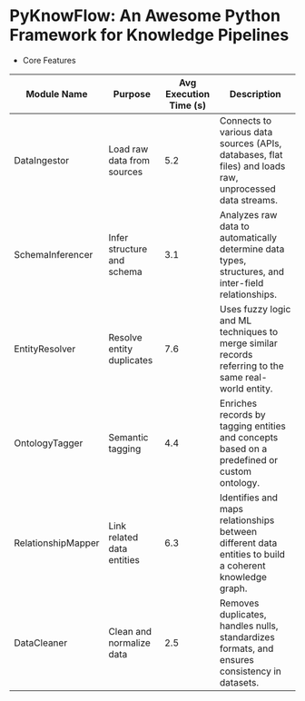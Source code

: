 # PyKnowFlow: An Awesome Python Framework for Knowledge Pipelines

- Core Features

| Module Name        | Purpose                    | Avg Execution Time (s) | Description                                                                                             |
| ------------------ | -------------------------- | ---------------------- | ------------------------------------------------------------------------------------------------------- |
| DataIngestor       | Load raw data from sources | 5.2                    | Connects to various data sources (APIs, databases, flat files) and loads raw, unprocessed data streams. |
| SchemaInferencer   | Infer structure and schema | 3.1                    | Analyzes raw data to automatically determine data types, structures, and inter-field relationships.     |
| EntityResolver     | Resolve entity duplicates  | 7.6                    | Uses fuzzy logic and ML techniques to merge similar records referring to the same real-world entity.    |
| OntologyTagger     | Semantic tagging           | 4.4                    | Enriches records by tagging entities and concepts based on a predefined or custom ontology.             |
| RelationshipMapper | Link related data entities | 6.3                    | Identifies and maps relationships between different data entities to build a coherent knowledge graph.  |
| DataCleaner        | Clean and normalize data   | 2.5                    | Removes duplicates, handles nulls, standardizes formats, and ensures consistency in datasets.           |
